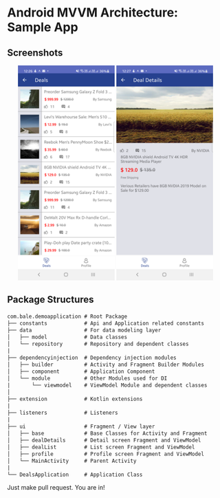 # Android MVVM Architecture: Sample App

## Screenshots
<p align="center">
<img src="screenshots/deals_list.png" height="500"/>
<img src="screenshots/deal_details.png" height="500"/>
</p>


## Package Structures

```
com.bale.demoapplication # Root Package
├── constants            # Api and Application related constants
├── data                 # For data modeling layer
│   ├── model            # Data classes
│   └── repository       # Repository and dependent classes
|
├── dependencyinjection  # Dependency injection modules
│   ├── builder          # Activity and Fragment Builder Modules
│   ├── component        # Application Component
│   └── module           # Other Modules used for DI
|       └── viewmodel    # ViewModel Module and dependent classes
│
├── extension            # Kotlin extensions
|
├── listeners            # Listeners
|
├── ui                   # Fragment / View layer
│   ├── base             # Base Classes for Activity and Fragment
│   ├── dealDetails      # Detail screen Fragment and ViewModel
│   ├── dealList         # List screen Fragment and ViewModel
│   ├── profile          # Profile screen Fragment and ViewModel
│   └── MainActivity     # Parent Activity
|
└── DealsApplication     # Application Class

```


Just make pull request. You are in!